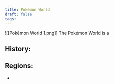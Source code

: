 ```yaml
---
title: Pokémon World
draft: false
tags:
---
```

![[Pokémon World 1.png]]
The Pokémon World is a 

## History:


## Regions:
- 